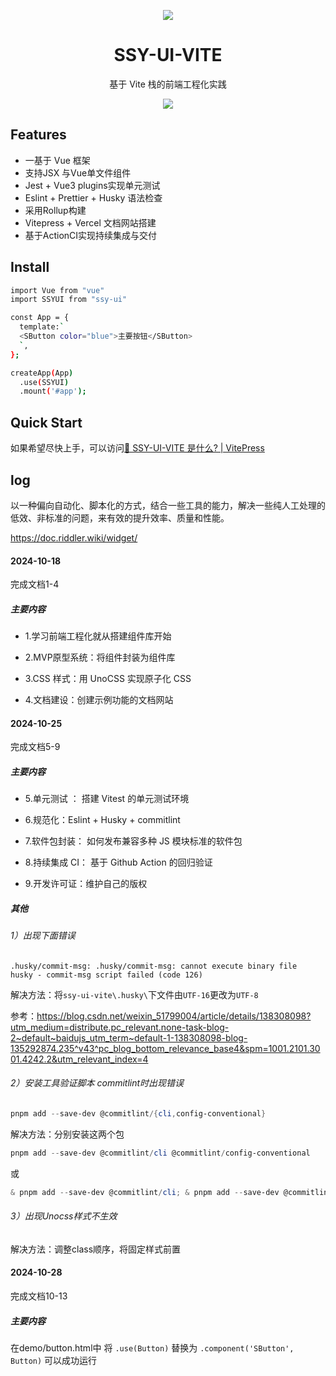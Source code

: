 <p align="center">
<div style="width:150px;margin:auto;">
<div align="center">
  <img src="https://gitee.com/yuesehenmei/markdown/raw/master/aasets/xiaohonghua.png">
</div>
</div>
</p>
<h1 align="center">SSY-UI-VITE</h1>
<p align="center">
  基于 Vite 栈的前端工程化实践
</p>

<p align="center">
  <img src="https://img.shields.io/github/license/WinterBreeze052/ssy-ui-vite?color=red">
</p>

## Features

- 一基于 Vue 框架
- 支持JSX 与Vue单文件组件
- Jest + Vue3 plugins实现单元测试
- Eslint + Prettier + Husky 语法检查
- 采用Rollup构建
- Vitepress + Vercel 文档网站搭建
- 基于ActionCI实现持续集成与交付

## Install

```bash
import Vue from "vue"
import SSYUI from "ssy-ui"

const App = {
  template:`
  <SButton color="blue">主要按钮</SButton>
  `,
};

createApp(App)
  .use(SSYUI)
  .mount('#app');
```

## Quick Start

如果希望尽快上手，可以访问[🔨 SSY-UI-VITE 是什么? | VitePress](https://ssy-ui-vite-bay.vercel.app/)

## log

以一种偏向自动化、脚本化的方式，结合一些工具的能力，解决一些纯人工处理的低效、非标准的问题，来有效的提升效率、质量和性能。

https://doc.riddler.wiki/widget/

#### 2024-10-18

完成文档1-4

##### 主要内容

- 1.学习前端工程化就从搭建组件库开始

- 2.MVP原型系统：将组件封装为组件库

- 3.CSS 样式：用 UnoCSS 实现原子化 CSS

- 4.文档建设：创建示例功能的文档网站

#### 2024-10-25

完成文档5-9

##### 主要内容

- 5.单元测试 ： 搭建 Vitest 的单元测试环境

- 6.规范化：Eslint + Husky + commitlint

- 7.软件包封装： 如何发布兼容多种 JS 模块标准的软件包

- 8.持续集成 CI： 基于 Github Action 的回归验证

- 9.开发许可证：维护自己的版权

##### 其他

###### 1）出现下面错误

```
.husky/commit-msg: .husky/commit-msg: cannot execute binary file
husky - commit-msg script failed (code 126)
```

解决方法：将`ssy-ui-vite\.husky\`下文件由`UTF-16`更改为`UTF-8`

参考：https://blog.csdn.net/weixin_51799004/article/details/138308098?utm_medium=distribute.pc_relevant.none-task-blog-2~default~baidujs_utm_term~default-1-138308098-blog-135292874.235^v43^pc_blog_bottom_relevance_base4&spm=1001.2101.3001.4242.2&utm_relevant_index=4

###### 2）安装工具验证脚本 commitlint时出现错误

```powershell
pnpm add --save-dev @commitlint/{cli,config-conventional}
```

解决方法：分别安装这两个包

```powershell
pnpm add --save-dev @commitlint/cli @commitlint/config-conventional
```

或

```powershell
& pnpm add --save-dev @commitlint/cli; & pnpm add --save-dev @commitlint/config-conventional
```

###### 3）出现Unocss样式不生效

解决方法：调整class顺序，将固定样式前置

#### 2024-10-28

完成文档10-13

##### 主要内容

在demo/button.html中
将
`.use(Button)`
替换为
`.component('SButton', Button)`
可以成功运行
